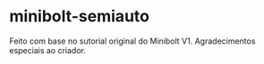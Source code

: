 # minibolt-semiauto
Feito com base no sutorial original do Minibolt V1. Agradecimentos especiais ao criador.
